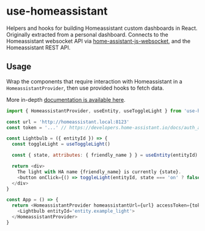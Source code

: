 # use-homeassistant

Helpers and hooks for building Homeassistant custom dashboards in React. Originally extracted from a personal dashboard. Connects to the Homeassistant websocket API via [home-assistant-js-websocket](https://github.com/home-assistant/home-assistant-js-websocket), and the Homeassistant REST API.

## Usage

Wrap the components that require interaction with Homeassistant in a `HomeassistantProvider`, then use provided hooks to fetch data.

More in-depth [documentation is available here](https://tmikoss.github.io/use-homeassistant/).

```js
import { HomeassistantProvider, useEntity, useToggleLight } from 'use-homeassistant'

const url = 'http://homeassistant.local:8123'
const token = '...' // https://developers.home-assistant.io/docs/auth_api/#long-lived-access-token

const Lightbulb = ({ entityId }) => {
  const toggleLight = useToggleLight()

  const { state, attributes: { friendly_name } } = useEntity(entityId)

  return <div>
    The light with HA name {friendly_name} is currently {state}.
    <button onClick={() => toggleLight(entityId, state === 'on' ? false : true)}>Change that!</button>
  </div>
}

const App = () => {
  return <HomeassistantProvider homeassistantUrl={url} accessToken={token}>
    <Lightbulb entityId='entity.example_light'>
  </HomeassistantProvider>
}
```
